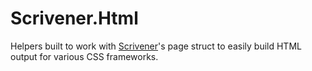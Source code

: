 # Scrivener.Html

Helpers built to work with [Scrivener](https://github.com/drewolson/scrivener)'s page struct to easily build HTML output for various CSS frameworks.
